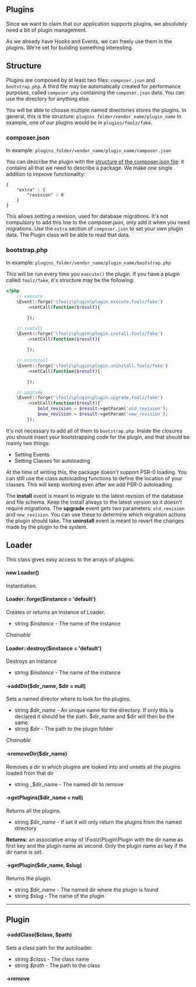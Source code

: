 ## Plugins

Since we want to claim that our application supports plugins, we absolutely need a bit of plugin management.

As we already have Hooks and Events, we can freely use them in the plugins. We're set for building something interesting.

## Structure

Plugins are composed by at least two files: `composer.json` and `bootstrap.php`. A third file may be automatically created for performance purposes, called `composer.php` containing the `composer.json` data. You can use the directory for anything else.

You will be able to choose multiple named directories stores the plugins. In general, this is the structure: `plugins_folder/vendor_name/plugin_name` In example, one of our plugins would be in `plugins/foolz/fake`.

### composer.json

In example: `plugins_folder/vendor_name/plugin_name/composer.json`

You can describe the plugin with the [structure of the composer.json file](http://getcomposer.org/doc/04-schema.md): it contains all that we need to describe a package. We make one single addition to improve functionality:

	{
		"extra" : {
			"revision" : 0
		}
	}

This allows setting a revision, used for database migrations. It's not compulsory to add this line to the composer.json, only add it when you need migrations. Use the `extra` section of `composer.json` to set your own plugin data. The Plugin class will be able to read that data.

### bootstrap.php

In example: `plugins_folder/vendor_name/plugin_name/bootstrap.php`

This will be run every time you `execute()` the plugin. If you have a plugin called `foolz/fake`, it's structure may be the following:

```php
<?php
	// execute
	\Event::forge('\foolz\plugin\plugin.execute.foolz/fake')
		->setCall(function($result){

		});

	// install
	\Event::forge('\foolz\plugin\plugin.install.foolz/fake')
		->setCall(function($result){

		});

	// uninstall
	\Event::forge('\foolz\plugin\plugin.uninstall.foolz/fake')
		->setCall(function($result){

		});

	// upgrade
	\Event::forge('\foolz\plugin\plugin.upgrade.foolz/fake')
		->setCall(function($result){
			$old_revision = $result->getParam('old_revision');
			$new_revision = $result->getParam('new_revision');
		});
```

It's not necessary to add all of them to `bootstrap.php`. Inside the closures you should insert your bootstrapping code for the plugin, and that should be mainly two things:

* Setting Events
* Setting Classes for autoloading

At the time of writing this, the package doesn't support PSR-0 loading. You can still use the class autoloading functions to define the location of your classes. This will keep working even after we add PSR-0 autoloading.

The __install__ event is meant to migrate to the latest revision of the database and file schema. Keep the install always to the latest version so it doesn't require migrations. The __upgrade__ event gets two parameters: `old_revision` and `new_revision`. You can use these to determine which migration actions the plugin should take. The __uninstall__ event is meant to revert the changes made by the plugin to the system.

## Loader

This class gives easy access to the arrays of plugins.

#### new Loader()

Instantiation.

#### Loader::forge($instance = 'default')

Creates or returns an instance of Loader.

* string _$instance_ - The name of the instance

_Chainable_

#### Loader::destroy($instance = 'default')

Destroys an instance

* string _$instance_ - The name of the instance

#### ->addDir($dir_name, $dir = null)

Sets a named director where to look for the plugins.

* string _$dir\_name_ - An unique name for the directory. If only this is declared it should be the path. $dir_name and $dir will then be the same.
* string _$dir_ - The path to the plugin folder

_Chainable_

#### ->removeDir($dir_name)

Removes a dir in which plugins are looked into and unsets all the plugins loaded from that dir

* string _$dir\_name - The named dir to remove

#### ->getPlugins($dir_name = null)

Returns all the plugins.

* string _$dir\_name_ - If set it will only return the plugins from the named directory

__Returns:__ an associative array of \Foolz\Plugin\Plugin with the dir name as first key and the plugin name as second. Only the plugin name as key if the dir name is set.

#### ->getPlugin($dir_name, $slug)

Returns the plugin.

* string _$dir\_name_ - The named dir where the plugin is found
* string _$slug_ - The name of the plugin


----


## Plugin

#### ->addClass($class, $path)

Sets a class path for the autoloader.

* string _$class_ - The class name
* string _$path_ - The path to the class

#### ->remove










